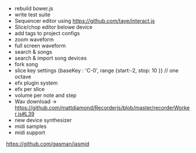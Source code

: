  - rebuild bower.js
 - write test suite
 - Sequencer editor using https://github.com/taye/interact.js
 - Slice/chop editor belowe device
 - add tags to project configs
 - zoom waveform
 - full screen waveform
 - search & songs
 - search & import song devices
 - fork song
 - slice key settings {baseKey : 'C-0', range {start:-2, stop: 10 }} // one octave
 - efx plugin system
 - efx per slice
 - volume per note and step
 - Wav download -> https://github.com/mattdiamond/Recorderjs/blob/master/recorderWorker.js#L39
 - new device synthesizer
 - midi samples 
 - midi support


 https://github.com/gasman/jasmid 
